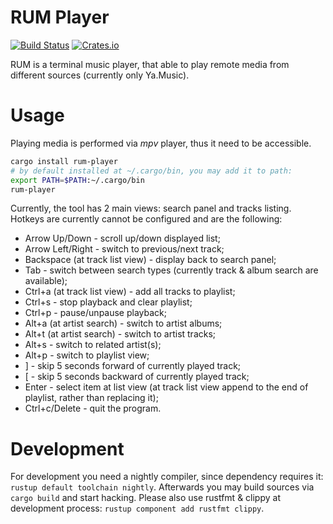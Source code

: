 # RUM Player

[![Build Status](https://travis-ci.org/l4l/rum.svg?branch=master)](https://travis-ci.org/l4l/rum)
[![Crates.io](https://img.shields.io/crates/v/$CRATE.svg)](https://crates.io/crates/rum-player)

RUM is a terminal music player, that able to play remote media from different sources (currently only Ya.Music).

# Usage

Playing media is performed via _mpv_ player, thus it need to be accessible.

```bash
cargo install rum-player
# by default installed at ~/.cargo/bin, you may add it to path:
export PATH=$PATH:~/.cargo/bin
rum-player
```

Currently, the tool has 2 main views: search panel and tracks listing.
Hotkeys are currently cannot be configured and are the following:

- Arrow Up/Down - scroll up/down displayed list;
- Arrow Left/Right - switch to previous/next track;
- Backspace (at track list view) - display back to search panel;
- Tab - switch between search types (currently track & album search are available);
- Ctrl+a (at track list view) - add all tracks to playlist;
- Ctrl+s - stop playback and clear playlist;
- Ctrl+p - pause/unpause playback;
- Alt+a (at artist search) - switch to artist albums;
- Alt+t (at artist search) - switch to artist tracks;
- Alt+s - switch to related artist(s);
- Alt+p - switch to playlist view;
- ] - skip 5 seconds forward of currently played track;
- [ - skip 5 seconds backward of currently played track;
- Enter - select item at list view (at track list view append to the end of playlist, rather than replacing it);
- Ctrl+c/Delete - quit the program.

# Development

For development you need a nightly compiler, since dependency requires it: `rustup default toolchain nightly`. Afterwards you may build sources via `cargo build` and start hacking. Please also use rustfmt & clippy at development process: `rustup component add rustfmt clippy`.
